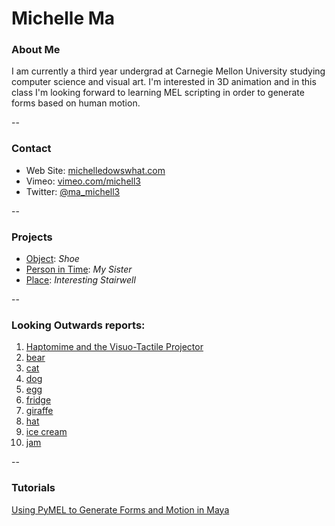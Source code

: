 # Michelle Ma

### About Me

I am currently a third year undergrad at Carnegie Mellon University studying computer science and visual art. I'm interested in 3D animation and in this class I'm looking forward to learning MEL scripting in order to generate forms based on human motion.

--
### Contact

* Web Site: [michelledowswhat.com](http://www.michelledoeswhat.com)
* Vimeo: [vimeo.com/michell3](http://www.vimeo.com/michell3)
* Twitter: [@ma_michell3](http://twitter.com/ma_michell3)

-- 
### Projects

* [Object](project1.md): *Shoe*
* [Person in Time](project2.md): *My Sister*
* [Place](project3.md): *Interesting Stairwell*

--
### Looking Outwards reports: 

1. [Haptomime and the Visuo-Tactile Projector](looking-outwards-01.md)
2. [bear](looking-outwards-02.md) 
3. [cat](looking-outwards-03.md)
4. [dog](looking-outwards-04.md)
5. [egg](looking-outwards-05.md)
6. [fridge](looking-outwards-06.md)
7. [giraffe](looking-outwards-07.md)
8. [hat](looking-outwards-08.md)
9. [ice cream](looking-outwards-09.md)
10. [jam](looking-outwards-10.md)

--
### Tutorials

[Using PyMEL to Generate Forms and Motion in Maya](tutorial.md)
